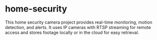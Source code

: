 # home-security
This home security camera project provides real-time monitoring, motion detection, and alerts. It uses IP cameras with RTSP streaming for remote access and stores footage locally or in the cloud for easy retrieval.
